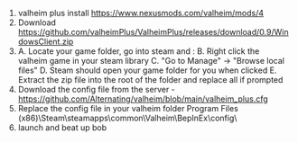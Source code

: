 1. valheim plus install https://www.nexusmods.com/valheim/mods/4
2. Download https://github.com/valheimPlus/ValheimPlus/releases/download/0.9/WindowsClient.zip
3. A. Locate your game folder, go into steam and :
B. Right click the valheim game in your steam library
C. "Go to Manage" -> "Browse local files"
D. Steam should open your game folder for you when clicked
E. Extract the zip file into the root of the folder and replace all if prompted
4. Download the config file from the server - https://github.com/Alternating/valheim/blob/main/valheim_plus.cfg
5. Replace the config file in your valheim folder Program Files (x86)\Steam\steamapps\common\Valheim\BepInEx\config\
6. launch and beat up bob
